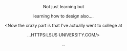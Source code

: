 <header><Learning>Not just learning but 
  
   learning how to design also.</Title></Head>...
   
<HD><Now the crazy part is that I've actually
   went to college at<p>...HTTPS:LSUS UNIVERSITY.COM/>
  
  <html>..<And I did real good with a 3.8 GPA?>
